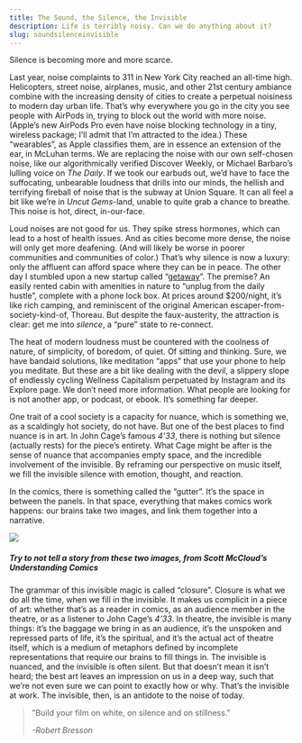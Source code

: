 ```yaml
---
title: The Sound, the Silence, the Invisible
description: Life is terribly noisy. Can we do anything about it?
slug: soundsilenceinvisible
---
```


Silence is becoming more and more scarce.

Last year, noise complaints to 311 in New York City reached an all-time high. Helicopters, street noise, airplanes, music, and other 21st century ambiance combine with the increasing density of cities to create a perpetual noisiness to modern day urban life. That’s why everywhere you go in the city you see people with AirPods in, trying to block out the world with more noise. (Apple’s new AirPods Pro even have noise blocking technology in a tiny, wireless package; I’ll admit that I’m attracted to the idea.) These “wearables”, as Apple classifies them, are in essence an extension of the ear, in McLuhan terms. We are replacing the noise with our own self-chosen noise, like our algorithmically verified Discover Weekly, or Michael Barbaro’s lulling voice on _The Daily_. If we took our earbuds out, we’d have to face the suffocating, unbearable loudness that drills into our minds, the hellish and terrifying fireball of noise that is the subway at Union Square. It can all feel a bit like we’re in _Uncut Gems_-land, unable to quite grab a chance to breathe. This noise is hot, direct, in-our-face.

Loud noises are not good for us. They spike stress hormones, which can lead to a host of health issues. And as cities become more dense, the noise will only get more deafening. (And will likely be worse in poorer communities and communities of color.) That’s why silence is now a luxury: only the affluent can afford space where they can be in peace. The other day I stumbled upon a new startup called “[getaway](https://getaway.house/)”. The premise? An easily rented cabin with amenities in nature to “unplug from the daily hustle”, complete with a phone lock box. At prices around $200/night, it’s like rich camping, and reminiscent of the original American escaper-from-society-kind-of, Thoreau. But despite the faux-austerity, the attraction is clear: get me into _silence_, a “pure” state to re-connect.

The heat of modern loudness must be countered with the coolness of nature, of simplicity, of boredom, of quiet. Of sitting and thinking. Sure, we have bandaid solutions, like meditation “apps” that use your phone to help you meditate. But these are a bit like dealing with the devil, a slippery slope of endlessly cycling Wellness Capitalism perpetuated by Instagram and its Explore page. We don’t need more information. What people are looking for is not another app, or podcast, or ebook. It’s something far deeper.

One trait of a cool society is a capacity for nuance, which is something we, as a scaldingly hot society, do not have. But one of the best places to find nuance is in art. In John Cage’s famous _4’33_, there is nothing but silence (actually rests) for the piece’s entirety. What Cage might be after is the sense of nuance that accompanies empty space, and the incredible involvement of the invisible. By reframing our perspective on music itself, we fill the invisible silence with emotion, thought, and reaction.

In the comics, there is something called the “gutter”. It’s the space in between the panels. In that space, everything that makes comics work happens: our brains take two images, and link them together into a narrative.

![](/images/Comic.jpg)

##### Try to not tell a story from these two images, from Scott McCloud’s _Understanding Comics_

The grammar of this invisible magic is called “closure”. Closure is what we do all the time, when we fill in the invisible. It makes us complicit in a piece of art: whether that’s as a reader in comics, as an audience member in the theatre, or as a listener to John Cage’s _4’33_. In theatre, the invisible is many things: it’s the baggage we bring in as an audience, it’s the unspoken and repressed parts of life, it’s the spiritual, and it’s the actual act of theatre itself, which is a medium of metaphors defined by incomplete representations that require our brains to fill things in. The invisible is nuanced, and the invisible is often silent. But that doesn’t mean it isn’t heard; the best art leaves an impression on us in a deep way, such that we’re not even sure we can point to exactly how or why. That’s the invisible at work. The invisible, then, is an antidote to the noise of today.

> "Build your film on white, on silence and on stillness."
>
> _-Robert Bresson_
